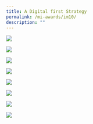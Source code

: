 ```yaml
---
title: A Digital first Strategy
permalink: /mi-awards/im10/
description: ""
---
```

![](/images/hero.png)

![](/images/MI/IM10/e-Panel_iM10_v01_Individual%20Award%20Contents%201.png)

![](/images/MI/IM10/e-Panel_iM10_v01_Individual%20Award%20Contents%202a.png)

![](/images/MI/IM10/e-Panel_iM10_v01_Individual%20Award%20Contents%202b.png)

![](/images/MI/IM10/e-Panel_iM10_v01_Individual%20Award%20Contents%203a.png)

![](/images/MI/IM10/e-Panel_iM10_v01_Individual%20Award%20Contents%203b.png)

![](/images/MI/IM10/e-Panel_iM10_v01_Individual%20Award%20Contents%203c.png)

![](/images/MI/IM10/e-Panel_iM10_v01_Individual%20Award%20Contents%204.png)